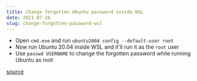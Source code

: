 ```yaml
---
title: Change forgotten Ubuntu password inside WSL 
date: 2021-07-26
slug: change-forgotten-password-wsl
---
```



- Open `cmd.exe` and run `ubuntu2004 config --default-user root`
- Now run Ubuntu 20.04 inside WSL and it'll run it as the `root` user
- Use `passwd USERNAME` to change the forgotten password while running Ubuntu as root

[source](https://winaero.com/reset-password-wsl-linux-distro-windows-10/)

